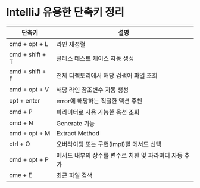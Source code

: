 # IntelliJ 유용한 단축키 정리

| 단축키          | 설명                                                   |
| --------------- | ------------------------------------------------------ |
| cmd + opt + L   | 라인 재정렬                                            |
| cmd + shift + T | 클래스 테스트 케이스 자동 생성                         |
| cmd + shift + F | 전체 디렉토리에서 해당 검색어 파일 조회                |
| cmd + opt + V   | 해당 라인 참조변수 자동 생성                           |
| opt + enter     | error에 해당하는 적절한 액션 추천                      |
| cmd + P         | 파라미터로 사용 가능한 옵션 조회                       |
| cmd + N         | Generate 기능                                          |
| cmd + opt + M   | Extract Method                                         |
| ctrl + O        | 오버라이딩 또는 구현(impl)할 메서드 선택               |
| cmd + opt + P   | 메서드 내부의 상수를 변수로 치환 및 파라미터 자동 추가 |
| cme + E         | 최근 파일 검색                                         |





